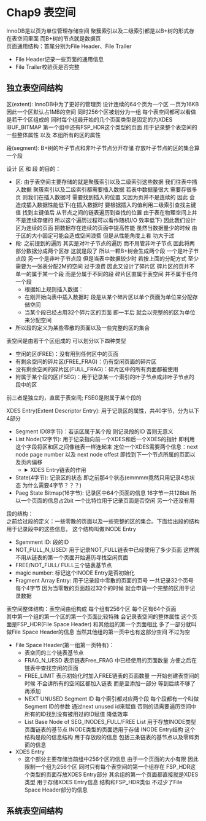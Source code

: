 

# Chap9 表空间
InnoDB是以页为单位管理存储空间 聚簇索引以及二级索引都是以B+树的形式存在表空间里面 而B+树的节点就是数据页<br>
页面通用结构：首尾分别为File Header、File Trailer
- File Header记录一些页面的通用信息
- File Trailer校验页是否完整

## 独立表空间结构
区(extent): InnoDB中为了更好的管理页 设计连续的64个页为一个区 一页为16KB 因此一个区默认占1MB的空间 同时256个区被划分为一组 每个表空间都可以看做是若干个区组成的 同时每个组最开始的几个页面类型是固定的为XDES IBUF_BITMAP 第一个组中还有FSP_HDR这个类型的页面 用于记录整个表空间的一些整体属性 以及 本组所有的区的属性

段(segment): B+树的叶子节点和非叶子节点分开存储 存放叶子节点的区的集合算一个段

设计 区 和 段 的目的：
- 区: 由于表空间主要存储的就是聚簇索引以及二级索引这些数据 我们往表中插入数据 聚簇索引以及二级索引都需要插入数据 若表中数据量很大 需要存很多页 则我们在插入数据时 需要找到插入的位置 又因为页并不是连续的 因此 会造成插入数据性能低下(在插入数据时 要根据插入的值利用二级索引查找主键值 找到主键值后 从节点之间的链表遍历到查找的位置 由于表在物理空间上并不是连续存储的 所以这个遍历过程可以看作随机I/O 效率低下) 因此我们设计区为连续的页面 把数据存在连续的页面中提高性能 虽然当数据量少的时候 由于区的大小固定可能会造成空间浪费 但是从性能角度上看 功大于过
- 段: 之前提到的遍历 其实是对叶子节点的遍历 而不用管非叶子节点 因此将两部分数据分成两个区存 这就是段了 所以一颗B+树会生成两个段 一个是叶子节点段 另一个是非叶子节点段 但是当表中数据较少时 若按上面的分配方式 至少需要为一张表分配2M的空间 过于浪费 因此又设计了碎片区 碎片区的页并不单一的属于某一个段 而是分属于不同的段 碎片区直属于表空间 并不属于任何一个段
  - 根据如上规则插入数据：
  - 在刚开始向表中插入数据时 段是从某个碎片区以单个页面为单位来分配存储空间
  - 当某个段已经占用32个碎片区的页面 即一半后 就会以完整的的区为单位来分配空间
- 所以段的定义为某些零散的页面以及一些完整的区的集合

表空间是由若干个区组成的 可以划分以下四种类型
- 空闲的区(FREE)：没有用到任何区中的页面
- 有剩余空间的碎片区(FREE_FRAG)：仍有空闲页面的碎片区 
- 没有剩余空间的碎片区(FULL_FRAG)：碎片区中的所有页面都被使用
- 附属于某个段的区(FSEG)：用于记录某一个索引的叶子节点或非叶子节点的段中的区

前三者是独立的，直属于表空间; FSEG是附属于某个段的

XDES Entry(Extent Descriptor Entry): 用于记录区的属性，共40字节，分为以下4部分
- Segment ID(8字节)：若该区属于某个段 则记录段的ID 否则无意义
- List Node(12字节): 用于记录指向前一个XDES和后一个XDES的指针 即利用这个字段将区和区之间像链表一样连起来 定位一个XDES需要两个信息：next node page number 以及 next node offest 即找到下一个节点所属的页面以及页内偏移
  - <details> <summary> XDES Entry链表的作用 </summary> XDES Entry链表主要作用为快速定位到XDES Entry。<br> 1. 对于直属于表空间的三种区，段中数据较少时，插入数据，首先寻找表空间中的FREE_FRAG的区 若存在 则插入数据 否则申请一个FREE的区 然后把该区变为FREE_FRAG。之后不同的段会从该区申请页面 直到没有空闲的也买你 把状态改为FULL_FRAG。当表空间数据量很大时 查找是否存在FREE_FRAG的区若是通过遍历表空间所有区的状态 会导致效率十分低下 因此考虑将直属于表空间的三种状态的区连接成三个链表: FREE/FREE_FRAG/FULL_FRAG; 这样想要查找FREE_FRAG的区的时候 直接访问FREE_FRAG链表的头节点即可 当该节点中的页面用完的时候 就修改state值 然后移动到FULL_FRAG链表中即可 这样就大大提升了效率。<br> 2. 对于附属于某个段的区，当段中数据已经沾满32个零散的页面后 申请一个完整的区来插入数据。此时我们需要找到属于该段的区存储数据 如何找到属于该段的区？ 利用链表 但这里构建链表是根据XDES Entry中的Segment ID属性， 因为不同的段中的数据不会存在同一个区中 同时一个段中的区也有三种状态: FREE/ NOT FULL/ FULL 因此每个段都需要维护三个链表 而一个索引对应两个段 因此一个索引需要维护6个链表 同时不要忘记直属于表空间中的3个链表 <br> 3. 链表基节点。链表基节点用于定位链表 存有以下信息 <br> - List length(4字节) 表明该链表中有多少节点 <br> - First node page number 和 First node offest表明该链表的头节点在表空间中的位置 <br> - Last node page number 和 Last node offest表明该链表的尾节点在空间的位置 <br> 最后链表基节点会存在表空间中的固定位置便于访问
- State(4字节): 记录区的状态 即之前那4个状态(emmmm竟然只用记录4总状态 为什么需要4字节？？？)
- Paeg State Bitmap(16字节): 记录区中64个页面的信息 16字节一共128bit 所以一个页面的信息占2bit  一个比特位用于记录页面是否空闲 另一个还没有用

段的结构：<br>
之前给过段的定义：一些零散的页面以及一些完整的区的集合。下面给出段的结构用于记录段中的这些信息， 这个结构叫做INODE Entry<br>
- Sgemment ID: 段的ID
- NOT_FULL_N_USED: 用于记录NOT_FULL链表中已经使用了多少页面 这样就不用从链表的第一个页面开始遍历寻找空闲页面
- FREE/NOT_FULL/ FULL三个链表基节点
- magic number: 标记这个INODE Entry是否初始化
- Fragment Array Entry: 用于记录段中零散的页面的页号 一共记录32个页号 每个4字节 因为当零散的页面超过32个的时候 就会申请一个完整的区用于记录数据

表空间整体结构：表空间由组构成 每个组有256个区 每个区有64个页面 <br>
其中第一个组的第一个区的第一个页面比较特殊 会记录表空间的整体属性 这个页面是FSP_HDR(File Space Header) 和其他组的第一个页面相比 多了一部分就叫做File Space Header的信息 当然其他组的第一页中也有这部分空间 不过为空<br>
- File Space Header(第一组第一页特有)：
    - 表空间的三个链表基节点
    - FRAG_N_UESD 表示链表Free_FRAG 中已经使用的页面数量 方便之后在链表中查找空闲的页面
    - FREE_LIMIT 表示初始化时加入FREE链表的页面数量 一开始创建表空间的时候 不会讲所有的空闲区都加入链表 而是至添加一部分 等到后续不够了 再添加
    - NEXT UNUSED Segment ID 每个索引都对应两个段 每个段都有一个叫做Segment ID的参数 通过next unused id来赋值 否则的话需要遍历空间中所有的ID找到没有被用过的ID赋值 降低效率
    - List Base Node of SEG_INODES_FULL/FREE List 用于存放INODE类型页面链表的基节点 INODE类型的页面适用于存储 INODE Entry结构 这个结构是段的信息结构 用于存放段的信息 包括三条链表的基节点以及零碎页面的信息
- XDES Entry
  - 这个部分主要存储当前组中256个区的信息 由于一个页面的大小有限 因此限制一个组为256个区 同时只有每个表空间的第一个组存在 FSP_HDR这个类型的页面存放XDES Entry部分 其余组的第一个页面都直接就是XDES类型 用于存储XDES Entry信息 结构和FSP_HDR类似 不过少了File Space Header部分的信息

## 系统表空间结构